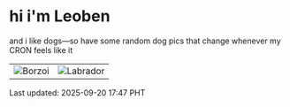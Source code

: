# hi i'm Leoben

and i like dogs—so have some random dog pics that change whenever my CRON feels like it

|  |  |
|--------|----------|
| ![Borzoi](https://random-dog-vercel.vercel.app/api/random-borzoi?v=1758361650) | ![Labrador](https://random-dog-vercel.vercel.app/api/random-labrador?v=1758361650) |

Last updated: 2025-09-20 17:47 PHT
